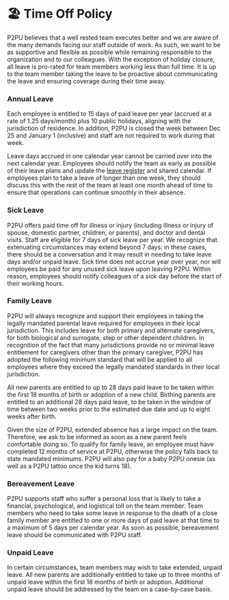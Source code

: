 # 🏖️ Time Off Policy

P2PU believes that a well rested team executes better and we are aware of the many demands facing our staff outside of work. As such, we want to be as supportive and flexible as possible while remaining responsible to the organization and to our colleagues. With the exception of holiday closure, all leave is pro-rated for team members working less than full time. It is up to the team member taking the leave to be proactive about communicating the leave and ensuring coverage during their time away.

### Annual Leave

Each employee is entitled to 15 days of paid leave per year \(accrued at a rate of 1.25 days/month\) plus 10 public holidays, aligning with the jurisdiction of residence. In addition, P2PU is closed the week between Dec 25 and January 1 \(inclusive\) and staff are not required to work during that week. 

Leave days accrued in one calendar year cannot be carried over into the next calendar year. Employees should notify the team as early as possible of their leave plans and update the [leave register](https://docs.google.com/spreadsheets/d/1h31oT-FJ9Rv76HU4u1I303oPm1xp9erDcwy15BWQjSg/edit#gid=0) and shared calendar. If employees plan to take a leave of longer than one week, they should discuss this with the rest of the team at least one month ahead of time to ensure that operations can continue smoothly in their absence. 

### Sick Leave

P2PU offers paid time off for illness or injury \(including illness or injury of spouse, domestic partner, children, or parents\), and doctor and dental visits. Staff are eligible for 7 days of sick leave per year. We recognize that extenuating circumstances may extend beyond 7 days: in these cases, there should be a conversation and it may result in needing to take leave days and/or unpaid leave. Sick time does not accrue year over year, nor will employees be paid for any unused sick leave upon leaving P2PU. Within reason, employees should notify colleagues of a sick day before the start of their working hours.

### Family Leave

P2PU will always recognize and support their employees in taking the legally mandated parental leave required for employees in their local jurisdiction. This includes leave for both primary and alternate caregivers, for both biological and surrogate, step or other dependent children. In recognition of the fact that many jurisdictions provide no or minimal leave entitlement for caregivers other than the primary caregiver, P2PU has adopted the following minimum standard that will be applied to all employees where they exceed the legally mandated standards in their local jurisdiction. 

All new parents are entitled to up to 28 days paid leave to be taken within the first 18 months of birth or adoption of a new child. Birthing parents are entitled to an additional 28 days paid leave, to be taken in the window of time between two weeks prior to the estimated due date and up to eight weeks after birth. 

Given the size of P2PU, extended absence has a large impact on the team. Therefore, we ask to be informed as soon as a new parent feels comfortable doing so. To qualify for family leave, an employee must have completed 12 months of service at P2PU, otherwise the policy falls back to state mandated minimums. P2PU will also pay for a baby P2PU onesie \(as well as a P2PU tattoo once the kid turns 18\).

### Bereavement Leave

P2PU supports staff who suffer a personal loss that is likely to take a financial, psychological, and logistical toll on the team member. Team members who need to take some leave in response to the death of a close family member are entitled to one or more days of paid leave at that time to a maximum of 5 days per calendar year. As soon as possible, bereavement leave should be communicated with P2PU staff.

### Unpaid Leave

In certain circumstances, team members may wish to take extended, unpaid leave. All new parents are additionally entitled to take up to three months of unpaid leave within the first 18 months of birth or adoption. Additional unpaid leave should be addressed by the team on a case-by-case basis.  


